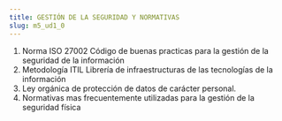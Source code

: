 ```yaml
---
title: GESTIÓN DE LA SEGURIDAD Y NORMATIVAS
slug: m5_ud1_0
---
```


1. Norma ISO 27002 Código de buenas practicas para la gestión de la seguridad de la información
2. Metodología ITIL Librería de infraestructuras de las tecnologías de la información
3. Ley orgánica de protección de datos de carácter personal.
4. Normativas mas frecuentemente utilizadas para la gestión de la seguridad física